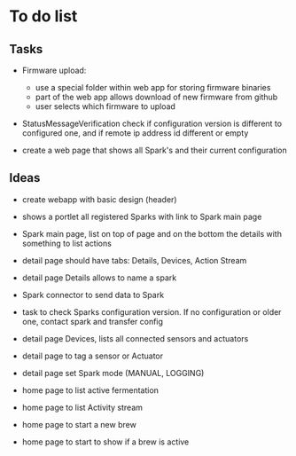 # To do list

## Tasks

* Firmware upload:
   - use a special folder within web app for storing firmware binaries
   - part of the web app allows download of new firmware from github
   - user selects which firmware to upload

* StatusMessageVerification check if configuration version is different to configured one, and if remote ip address id different or empty
* create a web page that shows all Spark's and their current configuration 


## Ideas

* create webapp with basic design (header)
* shows a portlet all registered Sparks with link to Spark main page
* Spark main page, list on top of page and on the bottom the details with something to list actions
* detail page should have tabs: Details, Devices, Action Stream
* detail page Details allows to name a spark

* Spark connector to send data to Spark
* task to check Sparks configuration version. If no configuration or older one, contact spark and transfer config

* detail page Devices, lists all connected sensors and actuators
* detail page to tag a sensor or Actuator
* detail page set Spark mode (MANUAL, LOGGING)



* home page to list active fermentation
* home page to list Activity stream
* home page to start a new brew
* home page to start to show if a brew is active

